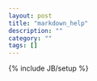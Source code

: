```yaml
---
layout: post
title: "markdown_help"
description: ""
category: ""
tags: []
---
```

{% include JB/setup %}
